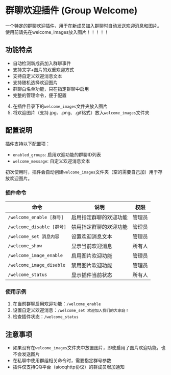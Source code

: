 # 群聊欢迎插件 (Group Welcome)

一个特定的群聊欢迎插件，用于在新成员加入群聊时自动发送欢迎消息和图片。
使用前请先在welcome_images放入图片！！！！！
## 功能特点

- 自动检测新成员加入群聊事件
- 支持文字+图片的双重欢迎方式
- 支持自定义欢迎消息文本
- 支持随机选择欢迎图片
- 群聊白名单功能，只在指定群聊中启用
- 完整的管理命令，便于配置


4. 在插件目录下的`welcome_images`文件夹放入图片
5. 将欢迎图片（支持.jpg、.png、.gif格式）放入`welcome_images`文件夹

## 配置说明

插件支持以下配置项：

- `enabled_groups`: 启用欢迎功能的群聊ID列表
- `welcome_message`: 自定义欢迎消息文本

初次使用时，插件会自动创建`welcome_images`文件夹（空的需要自己加）用于存放欢迎图片。

### 插件命令

| 命令 | 说明 | 权限 |
|------|------|------|
| `/welcome_enable [群号]` | 启用指定群聊的欢迎功能 | 管理员 |
| `/welcome_disable [群号]` | 禁用指定群聊的欢迎功能 | 管理员 |
| `/welcome_set 消息内容` | 设置欢迎消息文本 | 管理员 |
| `/welcome_show` | 显示当前欢迎消息 | 所有人 |
| `/welcome_image_enable` | 启用图片欢迎功能 | 管理员 |
| `/welcome_image_disable` | 禁用图片欢迎功能 | 管理员 |
| `/welcome_status` | 显示插件当前状态 | 所有人 |

### 使用示例

1. 在当前群聊启用欢迎功能：`/welcome_enable`
2. 设置自定义欢迎消息：`/welcome_set 欢迎加入我们的大家庭！`
3. 检查插件状态：`/welcome_status`

## 注意事项

- 如果没有在`welcome_images`文件夹中放置图片，即使启用了图片欢迎功能，也不会发送图片
- 在私聊中使用群组相关命令时，需要指定群号参数
- 插件仅支持QQ平台（aiocqhttp协议）的群成员增加通知
